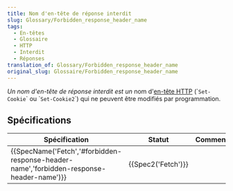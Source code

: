 ```yaml
---
title: Nom d'en-tête de réponse interdit
slug: Glossary/Forbidden_response_header_name
tags:
  - En-têtes
  - Glossaire
  - HTTP
  - Interdit
  - Réponses
translation_of: Glossary/Forbidden_response_header_name
original_slug: Glossaire/Forbidden_response_header_name
---
```

_Un nom d'en-tête de réponse interdit est un_ nom d'[en-tête HTTP](/fr/docs/HTTP/Headers) (\``Set-Cookie`\` ou \``Set-Cookie2`\`) qui ne peuvent être modifiés par programmation.

## Spécifications

| Spécification                                                                                                        | Statut                   | Commentaire |
| -------------------------------------------------------------------------------------------------------------------- | ------------------------ | ----------- |
| {{SpecName('Fetch','#forbidden-response-header-name','forbidden-response-header-name')}} | {{Spec2('Fetch')}} |             |

